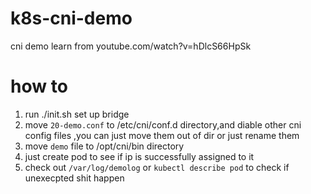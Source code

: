 # k8s-cni-demo
cni demo learn from youtube.com/watch?v=hDlcS66HpSk
# how to
1. run ./init.sh set up bridge
2. move ```20-demo.conf``` to /etc/cni/conf.d directory,and diable other cni config files ,you can just move them out of dir or just rename them
3. move ```demo``` file to /opt/cni/bin directory
4. just create pod to see if ip is successfully assigned to it
5. check out ```/var/log/demolog``` or ```kubectl describe pod``` to check if unexecpted shit happen 
